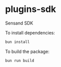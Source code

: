 # plugins-sdk

Sensand SDK

To install dependencies:

```bash
bun install
```

To build the package:

```bash
bun run build
```
